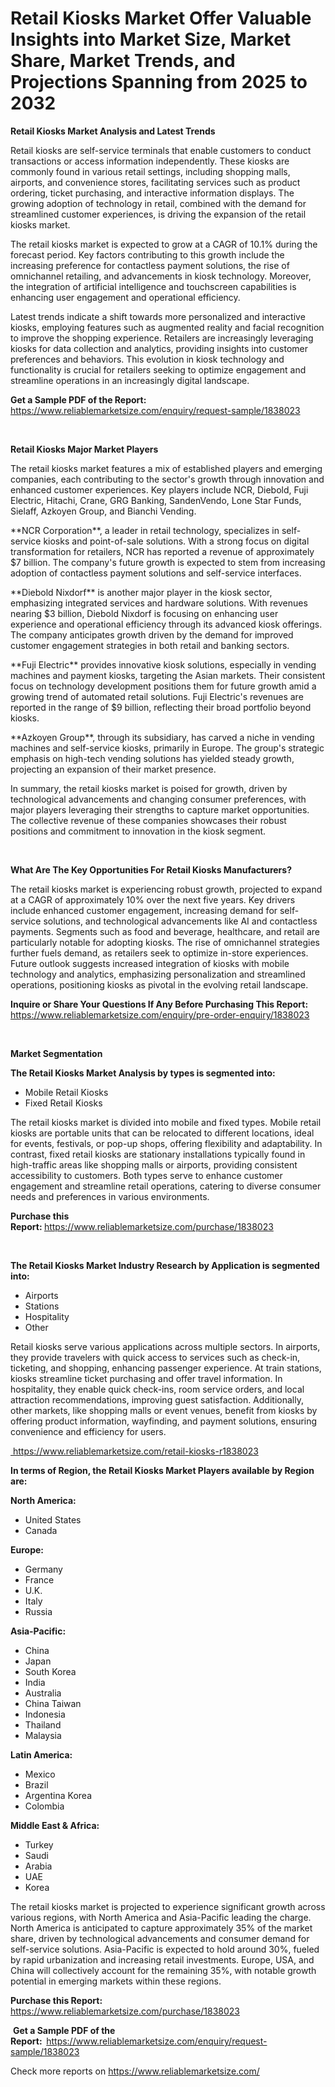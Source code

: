 <p><h1>Retail Kiosks Market Offer Valuable Insights into Market Size, Market Share, Market Trends, and Projections Spanning from 2025 to 2032</h1></p><p><strong>Retail Kiosks Market Analysis and Latest Trends</strong></p>
<p><p>Retail kiosks are self-service terminals that enable customers to conduct transactions or access information independently. These kiosks are commonly found in various retail settings, including shopping malls, airports, and convenience stores, facilitating services such as product ordering, ticket purchasing, and interactive information displays. The growing adoption of technology in retail, combined with the demand for streamlined customer experiences, is driving the expansion of the retail kiosks market.</p><p>The retail kiosks market is expected to grow at a CAGR of 10.1% during the forecast period. Key factors contributing to this growth include the increasing preference for contactless payment solutions, the rise of omnichannel retailing, and advancements in kiosk technology. Moreover, the integration of artificial intelligence and touchscreen capabilities is enhancing user engagement and operational efficiency. </p><p>Latest trends indicate a shift towards more personalized and interactive kiosks, employing features such as augmented reality and facial recognition to improve the shopping experience. Retailers are increasingly leveraging kiosks for data collection and analytics, providing insights into customer preferences and behaviors. This evolution in kiosk technology and functionality is crucial for retailers seeking to optimize engagement and streamline operations in an increasingly digital landscape.</p></p>
<p><strong>Get a Sample PDF of the Report:&nbsp;</strong> <a href="https://www.reliablemarketsize.com/enquiry/request-sample/1838023?utm_campaign=1886&utm_medium=2&utm_source=Github&utm_content=ia&utm_term=18022025&utm_id=retail-kiosks">https://www.reliablemarketsize.com/enquiry/request-sample/1838023</a></p>
<p>&nbsp;</p>
<p><strong>Retail Kiosks Major Market Players</strong></p>
<p><p>The retail kiosks market features a mix of established players and emerging companies, each contributing to the sector's growth through innovation and enhanced customer experiences. Key players include NCR, Diebold, Fuji Electric, Hitachi, Crane, GRG Banking, SandenVendo, Lone Star Funds, Sielaff, Azkoyen Group, and Bianchi Vending.</p><p>**NCR Corporation**, a leader in retail technology, specializes in self-service kiosks and point-of-sale solutions. With a strong focus on digital transformation for retailers, NCR has reported a revenue of approximately $7 billion. The company's future growth is expected to stem from increasing adoption of contactless payment solutions and self-service interfaces.</p><p>**Diebold Nixdorf** is another major player in the kiosk sector, emphasizing integrated services and hardware solutions. With revenues nearing $3 billion, Diebold Nixdorf is focusing on enhancing user experience and operational efficiency through its advanced kiosk offerings. The company anticipates growth driven by the demand for improved customer engagement strategies in both retail and banking sectors.</p><p>**Fuji Electric** provides innovative kiosk solutions, especially in vending machines and payment kiosks, targeting the Asian markets. Their consistent focus on technology development positions them for future growth amid a growing trend of automated retail solutions. Fuji Electric's revenues are reported in the range of $9 billion, reflecting their broad portfolio beyond kiosks.</p><p>**Azkoyen Group**, through its subsidiary, has carved a niche in vending machines and self-service kiosks, primarily in Europe. The group's strategic emphasis on high-tech vending solutions has yielded steady growth, projecting an expansion of their market presence.</p><p>In summary, the retail kiosks market is poised for growth, driven by technological advancements and changing consumer preferences, with major players leveraging their strengths to capture market opportunities. The collective revenue of these companies showcases their robust positions and commitment to innovation in the kiosk segment.</p></p>
<p>&nbsp;</p>
<p><strong>What Are The Key Opportunities For Retail Kiosks Manufacturers?</strong></p>
<p><p>The retail kiosks market is experiencing robust growth, projected to expand at a CAGR of approximately 10% over the next five years. Key drivers include enhanced customer engagement, increasing demand for self-service solutions, and technological advancements like AI and contactless payments. Segments such as food and beverage, healthcare, and retail are particularly notable for adopting kiosks. The rise of omnichannel strategies further fuels demand, as retailers seek to optimize in-store experiences. Future outlook suggests increased integration of kiosks with mobile technology and analytics, emphasizing personalization and streamlined operations, positioning kiosks as pivotal in the evolving retail landscape.</p></p>
<p><strong>Inquire or Share Your Questions If Any Before Purchasing This Report:</strong> <a href="https://www.reliablemarketsize.com/enquiry/pre-order-enquiry/1838023?utm_campaign=1886&utm_medium=2&utm_source=Github&utm_content=ia&utm_term=18022025&utm_id=retail-kiosks">https://www.reliablemarketsize.com/enquiry/pre-order-enquiry/1838023</a></p>
<p>&nbsp;</p>
<p><strong>Market Segmentation</strong></p>
<p><strong>The Retail Kiosks Market Analysis by types is segmented into:</strong></p>
<p><ul><li>Mobile Retail Kiosks</li><li>Fixed Retail Kiosks</li></ul></p>
<p><p>The retail kiosks market is divided into mobile and fixed types. Mobile retail kiosks are portable units that can be relocated to different locations, ideal for events, festivals, or pop-up shops, offering flexibility and adaptability. In contrast, fixed retail kiosks are stationary installations typically found in high-traffic areas like shopping malls or airports, providing consistent accessibility to customers. Both types serve to enhance customer engagement and streamline retail operations, catering to diverse consumer needs and preferences in various environments.</p></p>
<p><strong>Purchase this Report:&nbsp;</strong><a href="https://www.reliablemarketsize.com/purchase/1838023?utm_campaign=1886&utm_medium=2&utm_source=Github&utm_content=ia&utm_term=18022025&utm_id=retail-kiosks">https://www.reliablemarketsize.com/purchase/1838023</a></p>
<p>&nbsp;</p>
<p><strong>The Retail Kiosks Market Industry Research by Application is segmented into:</strong></p>
<p><ul><li>Airports</li><li>Stations</li><li>Hospitality</li><li>Other</li></ul></p>
<p><p>Retail kiosks serve various applications across multiple sectors. In airports, they provide travelers with quick access to services such as check-in, ticketing, and shopping, enhancing passenger experience. At train stations, kiosks streamline ticket purchasing and offer travel information. In hospitality, they enable quick check-ins, room service orders, and local attraction recommendations, improving guest satisfaction. Additionally, other markets, like shopping malls or event venues, benefit from kiosks by offering product information, wayfinding, and payment solutions, ensuring convenience and efficiency for users.</p></p>
<p><a href="https://www.reliablemarketsize.com/retail-kiosks-r1838023?utm_campaign=1886&utm_medium=2&utm_source=Github&utm_content=ia&utm_term=18022025&utm_id=retail-kiosks">&nbsp;https://www.reliablemarketsize.com/retail-kiosks-r1838023</a></p>
<p><strong>In terms of Region, the Retail Kiosks Market Players available by Region are:</strong></p>
<p>
    <p> <strong> North America: </strong>
        <ul>
            <li>United States</li>
            <li>Canada</li>
        </ul>
        </p> 
    <p> <strong> Europe: </strong>
        <ul>
            <li>Germany</li>
            <li>France</li>
            <li>U.K.</li>
            <li>Italy</li>
            <li>Russia</li>
        </ul>
        </p> 
    <p> <strong> Asia-Pacific: </strong>
        <ul>
            <li>China</li>
            <li>Japan</li>
            <li>South Korea</li>
            <li>India</li>
            <li>Australia</li>
            <li>China Taiwan</li>
            <li>Indonesia</li>
            <li>Thailand</li>
            <li>Malaysia</li>
        </ul>
        </p> 
    <p> <strong> Latin America: </strong>
        <ul>
            <li>Mexico</li>
            <li>Brazil</li>
            <li>Argentina Korea</li>
            <li>Colombia</li>
        </ul>
        </p> 
    <p> <strong> Middle East & Africa: </strong>
        <ul>
            <li>Turkey</li>
            <li>Saudi</li>
            <li>Arabia</li>
            <li>UAE</li>
            <li>Korea</li>
        </ul>
    </p>
    </p>
<p><p>The retail kiosks market is projected to experience significant growth across various regions, with North America and Asia-Pacific leading the charge. North America is anticipated to capture approximately 35% of the market share, driven by technological advancements and consumer demand for self-service solutions. Asia-Pacific is expected to hold around 30%, fueled by rapid urbanization and increasing retail investments. Europe, USA, and China will collectively account for the remaining 35%, with notable growth potential in emerging markets within these regions.</p></p>
<p><strong>Purchase this Report: </strong><a href="https://www.reliablemarketsize.com/purchase/1838023?utm_campaign=1886&utm_medium=2&utm_source=Github&utm_content=ia&utm_term=18022025&utm_id=retail-kiosks">https://www.reliablemarketsize.com/purchase/1838023</a></p>
<p>&nbsp;<strong>Get a Sample PDF of the Report:&nbsp;&nbsp;</strong><a href="https://www.reliablemarketsize.com/enquiry/request-sample/1838023?utm_campaign=1886&utm_medium=2&utm_source=Github&utm_content=ia&utm_term=18022025&utm_id=retail-kiosks">https://www.reliablemarketsize.com/enquiry/request-sample/1838023</a></p>
<p><strong></strong></p>
<p>Check more reports on <a href="https://www.reliablemarketsize.com/?utm_campaign=1886&utm_medium=2&utm_source=Github&utm_content=ia&utm_term=18022025&utm_id=retail-kiosks">https://www.reliablemarketsize.com/</a></p>